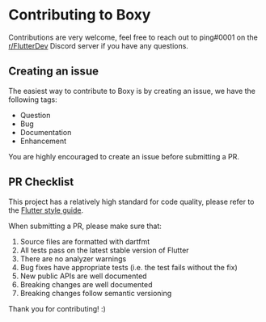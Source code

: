 # Contributing to Boxy

Contributions are very welcome, feel free to reach out to ping#0001 on the [r/FlutterDev](https://discord.gg/rflutterdev)
Discord server if you have any questions.

## Creating an issue

The easiest way to contribute to Boxy is by creating an issue, we have the following tags:

* Question
* Bug
* Documentation
* Enhancement

You are highly encouraged to create an issue before submitting a PR.

## PR Checklist

This project has a relatively high standard for code quality, please refer to the [Flutter style guide](https://github.com/flutter/flutter/wiki/Style-guide-for-Flutter-repo#philosophy).

When submitting a PR, please make sure that:

1. Source files are formatted with dartfmt
2. All tests pass on the latest stable version of Flutter
3. There are no analyzer warnings
4. Bug fixes have appropriate tests (i.e. the test fails without the fix)
5. New public APIs are well documented
6. Breaking changes are well documented
7. Breaking changes follow semantic versioning

Thank you for contributing! :)